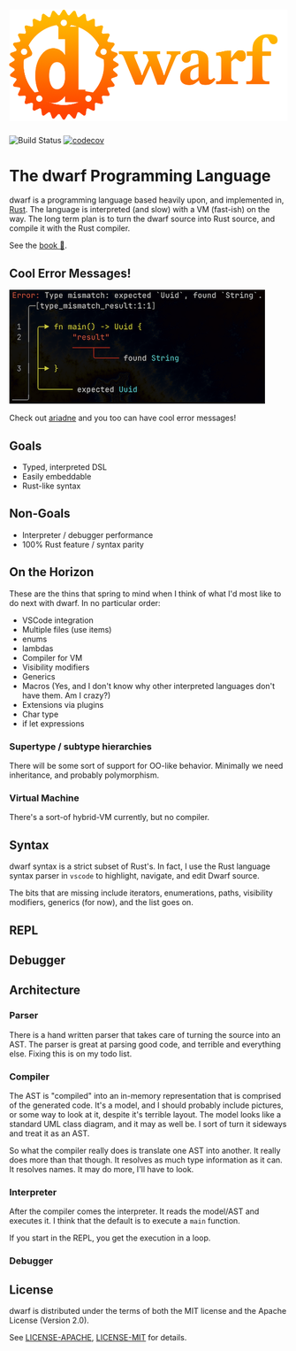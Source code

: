 <h1 align="center"><img width="555" src="doc/art/dwarf_sunburst.png" /></h1>

![Build Status](https://github.com/uberFoo/dwarf/workflows/Rust%20Test%20and%20Code%20Coverage/badge.svg)
[![codecov](https://codecov.io/gh/uberFoo/dwarf/branch/develop/graph/badge.svg?token=D2DEOU0S6E)](https://codecov.io/gh/uberFoo/dwarf)

# The dwarf Programming Language

dwarf is a programming language based heavily upon, and implemented in, [Rust](https://www.rust-lang.org).
The language is interpreted (and slow) with a VM (fast-ish) on the way.
The long term plan is to turn the dwarf source into Rust source, and compile it with the Rust compiler.

See the [book 📒](https://uberfoo.github.io/assets/docs/dwarf/introduction.html).

## Cool Error Messages!
![error](doc/art/error.png)

Check out [ariadne](https://docs.rs/ariadne/latest/ariadne/) and you too can have cool error messages!

## Goals

* Typed, interpreted DSL
* Easily embeddable
* Rust-like syntax

## Non-Goals

* Interpreter / debugger performance
* 100% Rust feature / syntax parity

## On the Horizon

These are the thins that spring to mind when I think of what I'd most like to do next with dwarf.
In no particular order:

* VSCode integration
* Multiple files (use items)
* enums
* lambdas
* Compiler for VM
* Visibility modifiers
* Generics
* Macros (Yes, and I don't know why other interpreted languages don't have them. Am I crazy?)
* Extensions via plugins
* Char type
* if let expressions

### Supertype / subtype hierarchies

There will be some sort of support for OO-like behavior.
Minimally we need inheritance, and probably polymorphism.

### Virtual Machine

There's a sort-of hybrid-VM currently, but no compiler.

## Syntax

dwarf syntax is a strict subset of Rust's.
In fact, I use the Rust language syntax parser in `vscode` to highlight, navigate, and edit Dwarf source.

The bits that are missing include iterators, enumerations, paths, visibility modifiers, generics (for now), and the list goes on.

## REPL

## Debugger

## Architecture

### Parser

There is a hand written parser that takes care of turning the source into an AST.
The parser is great at parsing good code, and terrible and everything else.
Fixing this is on my todo list.

### Compiler

The AST is "compiled" into an in-memory representation that is comprised of the generated code.
It's a model, and I should probably include pictures, or some way to look at it, despite it's terrible layout.
The model looks like a standard UML class diagram, and it may as well be.
I sort of turn it sideways and treat it as an AST.

So what the compiler really does is translate one AST into another.
It really does more than that though.
It resolves as much type information as it can.
It resolves names.
It may do more, I'll have to look.

### Interpreter

After the compiler comes the interpreter.
It reads the model/AST and executes it.
I think that the default is to execute a `main` function.

If you start in the REPL, you get the execution in a loop.

### Debugger

## License

dwarf is distributed under the terms of both the MIT license and the Apache License (Version 2.0).

See [LICENSE-APACHE](LICENSE-APACHE), [LICENSE-MIT](LICENSE-MIT) for details.